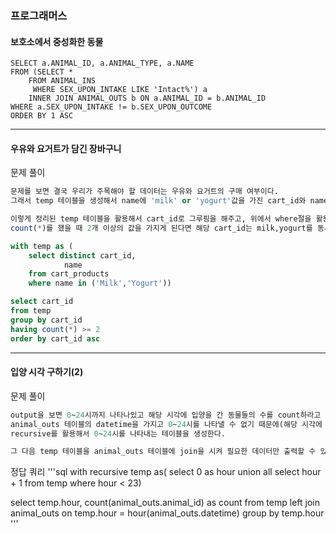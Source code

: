 ### 프로그래머스 
#### 보호소에서 중성화한 동물

```
SELECT a.ANIMAL_ID, a.ANIMAL_TYPE, a.NAME
FROM (SELECT *
    FROM ANIMAL_INS
     WHERE SEX_UPON_INTAKE LIKE 'Intact%') a 
    INNER JOIN ANIMAL_OUTS b ON a.ANIMAL_ID = b.ANIMAL_ID
WHERE a.SEX_UPON_INTAKE != b.SEX_UPON_OUTCOME
ORDER BY 1 ASC 
```
------------------------------------------------------------------------------------
#### 우유와 요거트가 담긴 장바구니
문제 풀이
```sql
문제를 보면 결국 우리가 주목해야 할 데이터는 우유와 요거트의 구매 여부이다.
그래서 temp 테이블을 생성해서 name에 'milk' or 'yogurt'값을 가진 cart_id와 name만을 출력한다 

이렇게 정리된 temp 테이블을 활용해서 cart_id로 그루핑을 해주고, 위에서 where절을 활용해서 milk,yogurt값만 name에 있게 만들었으니 
count(*)를 했을 때 2개 이상의 값을 가지게 된다면 해당 cart_id는 milk,yogurt를 동시에 구매한게 되는 것 

```
```sql
with temp as (
    select distinct cart_id,
            name
    from cart_products
    where name in ('Milk','Yogurt'))

select cart_id
from temp
group by cart_id 
having count(*) >= 2
order by cart_id asc
```
------------------------------------------------------------------------
#### 입양 시각 구하기(2)
문제 풀이 
```sql
output을 보면 0~24시까지 나타나있고 해당 시각에 입양을 간 동물들의 수를 count하라고 되어있다.
animal_outs 테이블의 datetime을 가지고 0~24시를 나타낼 수 없기 때문에(해당 시각에 입양을 가지 않은 동물이 있기 때문에 중간중간 값이 빈다)
recursive를 활용해서 0~24시를 나타내는 테이블을 생성한다.

그 다음 temp 테이블을 animal_outs 테이블에 join을 시켜 필요한 데이터만 출력할 수 있도록 한다
```

정답 쿼리 
'''sql
with recursive temp as(
    select 0 as hour
    union all 
    select hour + 1 from temp where hour < 23)

select temp.hour,
        count(animal_outs.animal_id) as count
from temp
    left join animal_outs on temp.hour = hour(animal_outs.datetime)
group by temp.hour
'''
